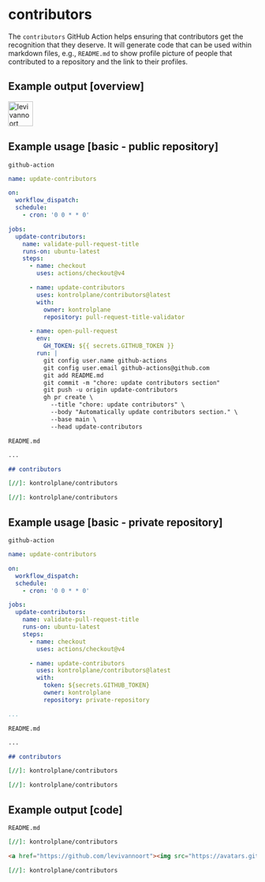 # contributors

The `contributors` GitHub Action helps ensuring that contributors get the recognition that they deserve. It will generate code that can be used within markdown files, e.g., `README.md` to show profile picture of people that contributed to a repository and the link to their profiles.

## Example output [overview]

[//]: kontrolplane/contributors

<a href="https://github.com/levivannoort"><img src="https://avatars.githubusercontent.com/u/73097785?v=4" title="levivannoort" width="50" height="50"></a>

[//]: kontrolplane/contributors

## Example usage [basic - public repository]

`github-action`
```yaml
name: update-contributors

on:
  workflow_dispatch:
  schedule:
    - cron: '0 0 * * 0'

jobs:
  update-contributors:
    name: validate-pull-request-title
    runs-on: ubuntu-latest
    steps:
      - name: checkout
        uses: actions/checkout@v4

      - name: update-contributors
        uses: kontrolplane/contributors@latest
        with:
          owner: kontrolplane
          repository: pull-request-title-validator

      - name: open-pull-request
        env:
          GH_TOKEN: ${{ secrets.GITHUB_TOKEN }}
        run: |
          git config user.name github-actions
          git config user.email github-actions@github.com
          git add README.md
          git commit -m "chore: update contributors section"
          git push -u origin update-contributors
          gh pr create \
            --title "chore: update contributors" \
            --body "Automatically update contributors section." \
            --base main \
            --head update-contributors
```

`README.md`
```markdown
...

## contributors

[//]: kontrolplane/contributors

[//]: kontrolplane/contributors
```

## Example usage [basic - private repository]

`github-action`
```yaml
name: update-contributors

on:
  workflow_dispatch:
  schedule:
    - cron: '0 0 * * 0'

jobs:
  update-contributors:
    name: validate-pull-request-title
    runs-on: ubuntu-latest
    steps:
      - name: checkout
        uses: actions/checkout@v4

      - name: update-contributors
        uses: kontrolplane/contributors@latest
        with:
          token: ${secrets.GITHUB_TOKEN}
          owner: kontrolplane
          repository: private-repository

...
```

`README.md`
```markdown
...

## contributors

[//]: kontrolplane/contributors

[//]: kontrolplane/contributors
```

## Example output [code]

`README.md`

```markdown
[//]: kontrolplane/contributors

<a href="https://github.com/levivannoort"><img src="https://avatars.githubusercontent.com/u/73097785?v=4" title="levivannoort" width="50" height="50"></a>

[//]: kontrolplane/contributors
```
